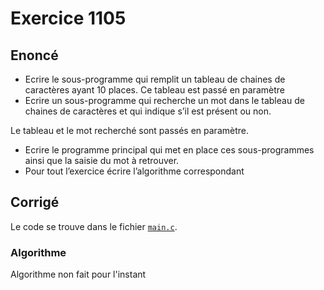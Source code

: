 # Exercice 1105

## Enoncé

- Ecrire le sous-programme qui remplit un tableau de chaines de caractères ayant 10 places. Ce tableau est passé en paramètre
- Ecrire un sous-programme qui recherche un mot dans le tableau de chaines de caractères et qui indique s’il est présent ou non.

Le tableau et le mot recherché sont passés en paramètre.

- Ecrire le programme principal qui met en place ces sous-programmes ainsi que la saisie du mot à retrouver.
- Pour tout l’exercice écrire l’algorithme correspondant

## Corrigé

Le code se trouve dans le fichier [`main.c`](../code/main.c).

### Algorithme

Algorithme non fait pour l'instant